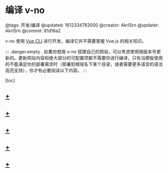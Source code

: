 # 编译 v-no

@tags: 开发/编译
@updated: 1612334783000
@creator: AkrISrn
@updater: AkrISrn
@commit: 81d16a2

v-no 使用 [Vue CLI](https://cli.vuejs.org/zh/) 进行开发，编译它并不需要掌握 Vue.js 的相关知识。

::: .danger.empty .
如果你想用 v-no 搭建自己的网站，可以考虑使用随版本号更新的[](/zh/docs/template.md "#")。更新网站内容和绝大部分的可配置项都不需要你进行编译，只有当模板使用的[](/zh/docs/env-vars.md "#")不能满足你的部署需求时（部署到根域名下某个目录，或者需要更多语言的语法高亮支持），你才有必要阅读以下内容。
:::

[toc]

## [+](/zh/docs/compile-steps.md)

## [+](/zh/docs/dist-struct.md)

## [+](/zh/docs/modern-mode.md)

## [+](/zh/docs/env-vars.md)

## [+](/zh/docs/compile-prismjs.md)
